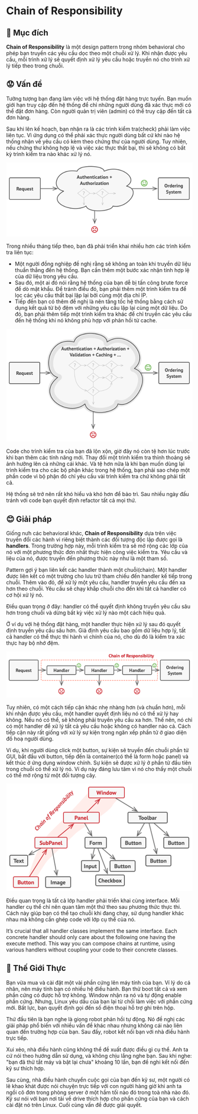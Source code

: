 # Chain of Responsibility

## 📜 Mục đích

**Chain of Responsibility** là một design pattern trong nhóm behavioral cho phép bạn truyền các yêu cầu dọc theo một chuỗi xử lý. Khi nhận được yêu cầu, mỗi trình xử lý sẽ quyết định xử lý yêu cầu hoặc truyền nó cho trình xử lý tiếp theo trong chuỗi.

## 😟 Vấn đề

Tưởng tượng bạn đang làm việc với hệ thống đặt hàng trực tuyến. Bạn muốn giới hạn truy cập đến hệ thống để chỉ những người dùng đã xác thực mới có thể đặt đơn hàng. Còn người quản trị viên (admin) có thể truy cập đến tất cả đơn hàng.

Sau khi lên kế hoạch, bạn nhận ra là các trình kiểm tra(check) phải làm việc liên tục. Vì ứng dụng có thể phải xác thực người dùng bất cứ khi nào hệ thống nhận về yêu cầu có kèm theo chứng thư của người dùng. Tuy nhiên, nếu chứng thư không hợp lệ và việc xác thực thất bại, thì sẽ không có bất kỳ trình kiểm tra nào khác xử lý nó.

![problem1](./assets/problem1.png)

Trong nhiều tháng tiếp theo, bạn đã phải triển khai nhiều hơn các trình kiểm tra liên tục:
- Một người đồng nghiệp đề nghị rằng sẽ không an toàn khi truyền dữ liệu thuần thẳng đến hệ thống. Bạn cần thêm một bước xác nhận tính hợp lệ của dữ liệu trong yêu cầu.
- Sau đó, một ai đó nói rằng hệ thống của bạn dễ bị tấn công brute force để dò mật khẩu. Để tránh điều đó, bạn phải thêm một trình kiểm tra để lọc các yêu cầu thất bại lặp lại bởi cùng một địa chỉ IP.
- Tiếp đến bạn có thêm đề nghị là nên tăng tốc hệ thống bằng cách sử dụng kết quả từ bộ đệm với những yêu cầu lặp lại cùng một dữ liệu. Do đó, bạn phải thêm tiếp một trình kiểm tra khác để chỉ truyền các yêu cầu đến hệ thống khi nó không phù hợp với phản hồi từ cache.

![problem2](./assets/problem2.png)

Code cho trình kiểm tra của bạn đã lộn xộn, giờ đây nó còn tệ hơn lúc trước khi bạn thêm các tính năng mới. Thay đổi một trình kiểm tra thỉnh thoảng sẽ ảnh hưởng lên cả những cái khác. Và tệ hơn nữa là khi bạn muốn dùng lại trình kiểm tra cho các bộ phận khác trong hệ thống, bạn phải sao chép một phần code vì bộ phận đó chỉ yêu cầu vài trình kiểm tra chứ không phải tất cả.

Hệ thống sẽ trở nên rất khó hiểu và khó hơn để bảo trì. Sau nhiều ngày đấu tránh với code bạn quyết định refactor tất cả mọi thứ.

## 😊 Giải pháp

Giống nưh các behavioral khác, **Chain of Responsibility** dựa trên việc truyền đổi các hành vi riêng biệt thành các đối tượng độc lập được gọi là **handlers**. Trong trường hợp này, mỗi trình kiểm tra sẽ mở rộng các lớp của nó với một phương thức đơn nhất thực hiện công việc kiểm tra. Yêu cầu và liệu của nó, được truyền đến phương thức này như là một tham số.

Pattern gợi ý bạn liên kết các handler thành một chuỗi(chain). Một handler được liên kết có một trường cho lưu trữ tham chiếu đến handler kế tiếp trong chuỗi. Thêm vào đó, để xử lý một yêu cầu, handler truyền yêu cầu đến xa hơn theo chuỗi. Yêu cầu sẽ chạy khắp chuỗi cho đến khi tất cả handler có cơ hội xử lý nó.

Điều quan trọng ở đây: handler có thể quyết định không truyền yêu cầu sâu hơn trong chuỗi và dừng bất kỳ việc xử lý nào một cách hiệu quả.

Ở ví dụ với hệ thống đặt hàng, một handler thực hiện xử lý sau đó quyết định truyền yêu cầu sâu hơn. Giả định yêu cầu bao gồm dữ liệu hợp lý, tất cả handler có thể thực thi hành vi chính của nó, cho dù đó là kiểm tra xác thực hay bộ nhớ đệm.

![solution1](./assets/solution1.png)

Tuy nhiên, có một cách tiếp cận khác nhẹ nhàng hơn (và chuẩn hơn), mỗi khi nhận được yêu cầu, một handler quyết định liệu nó có thể xử lý hay không. Nếu nó có thể, sẽ không phải truyền yêu cầu xa hơn. Thế nên, nó chỉ có một handler để xử lý tất cả yêu cầu hoặc không có handler nào cả. Cách tiếp cận này rất giống với xử lý sự kiện trong ngăn xếp phần tử ở giao diện đồ hoạ người dùng.

Ví dụ, khi người dùng click một button, sự kiện sẽ truyền đến chuỗi phần tử GUI, bắt đầu với button, tiếp đến là container(có thể là form hoặc panel) và kết thúc ở ứng dụng window chính. Sự kiện sẽ được xử lý ở phần tử đầu tiên trong chuỗi có thể xử lý nó. Ví dụ này đáng lưu tâm vì nó cho thấy một chuỗi có thể mở rộng từ một đối tượng cây.

![solution2](./assets/solution2.png)

Điều quan trọng là tất cả lớp handler phải triển khai cùng interface. Mỗi handler cụ thể chỉ nên quan tâm một thứ theo sau phương thức thực thi. Cách này giúp bạn có thể tạo chuỗi khi đang chạy, sử dụng handler khác nhau mà không cần ghép code với lớp cụ thể của nó.

It’s crucial that all handler classes implement the same interface. Each concrete handler should only care about the following one having the execute method. This way you can compose chains at runtime, using various handlers without coupling your code to their concrete classes.

## 🚗 Thế Giới Thực

Bạn vừa mua và cài đặt một vài phần cứng lên máy tính của bạn. Ví lý do cá nhân, nên máy tính bạn có nhiều hệ điều hành. Bạn thử boot tất cả và xem phần cứng có được hỗ trợ không. Window nhận ra nó và tự động enable phần cứng. Nhưng, Linux yêu dấu của bạn lại từ chối làm việc với phần cứng mới. Bất lực, bạn quyết định gọi đến số điện thoại hỗ trợ ghi trên hộp.

Thứ đầu tiên là bạn nghe là giọng robot phản hồi tự động. Nó đề nghị các giải pháp phổ biến với nhiều vấn đề khác nhau nhưng không cái nào liên quan đến trường hợp của bạn. Sau đấy, robot kết nối bạn với nhà điều hành trực tiếp.

Xui xẻo, nhà điều hành cũng không thể đề xuất được điều gì cụ thể. Anh ta cứ nói theo hướng dẫn sử dụng, và không chịu lắng nghe bạn. Sau khi nghe: "bạn đã thử tắt máy và bật lại chưa" khoảng 10 lần, bạn đề nghi kết nối đến kỹ sư thích hợp.

Sau cùng, nhà điều hành chuyển cuộc gọi của bạn đến kỹ sư, một người có lẽ khao khát được nói chuyện trực tiếp với con người hàng giờ khi anh ta ngồi cô đơn trong phòng server ở một hầm tối nào đó trong toà nhà nào đó. Kỹ sư nói với bạn nơi tải về drive thích hợp cho phần cứng của bạn và cách cài đặt nó trên Linux. Cuối cùng vấn đề được giải quyết. 

